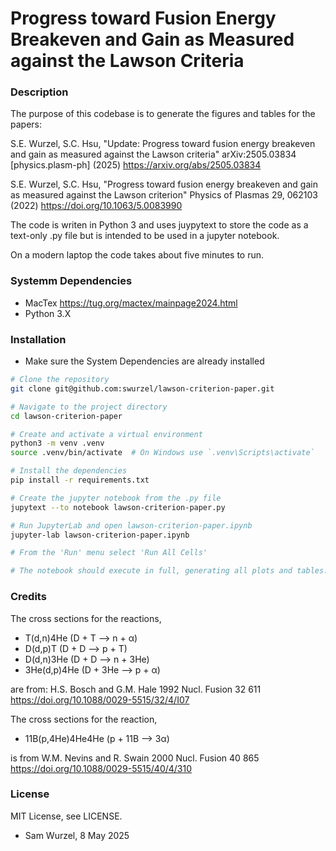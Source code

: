 # Progress toward Fusion Energy Breakeven and Gain as Measured against the Lawson Criteria

### Description
The purpose of this codebase is to generate the figures and tables for the papers:

S.E. Wurzel, S.C. Hsu, "Update: Progress toward fusion energy breakeven and gain as
measured against the Lawson criteria" arXiv:2505.03834 [physics.plasm-ph] (2025)
https://arxiv.org/abs/2505.03834

S.E. Wurzel, S.C. Hsu, "Progress toward fusion energy breakeven and gain as
measured against the Lawson criterion" Physics of Plasmas 29, 062103 (2022)
https://doi.org/10.1063/5.0083990

The code is writen in Python 3 and uses juypytext to store the code as
a text-only .py file but is intended to be used in a jupyter notebook.

On a modern laptop the code takes about five minutes to run.

### Systemm Dependencies
- MacTex https://tug.org/mactex/mainpage2024.html
- Python 3.X

### Installation
- Make sure the System Dependencies are already installed
```bash
# Clone the repository
git clone git@github.com:swurzel/lawson-criterion-paper.git

# Navigate to the project directory
cd lawson-criterion-paper

# Create and activate a virtual environment
python3 -m venv .venv
source .venv/bin/activate  # On Windows use `.venv\Scripts\activate`

# Install the dependencies
pip install -r requirements.txt

# Create the jupyter notebook from the .py file
jupytext --to notebook lawson-criterion-paper.py

# Run JupyterLab and open lawson-criterion-paper.ipynb
jupyter-lab lawson-criterion-paper.ipynb

# From the 'Run' menu select 'Run All Cells'

# The notebook should execute in full, generating all plots and tables.
```

### Credits
The cross sections for the reactions,

- T(d,n)4He (D + T --> n + α)
- D(d,p)T (D + D --> p + T)
- D(d,n)3He (D + D --> n + 3He)
- 3He(d,p)4He (D + 3He --> p + α)

are from:
H.S. Bosch and G.M. Hale 1992 Nucl. Fusion 32 611
https://doi.org/10.1088/0029-5515/32/4/I07

The cross sections for the reaction,

- 11B(p,4He)4He4He (p + 11B --> 3α)

is from
W.M. Nevins and R. Swain 2000 Nucl. Fusion 40 865
https://doi.org/10.1088/0029-5515/40/4/310

### License
MIT License, see LICENSE.

- Sam Wurzel, 8 May 2025
